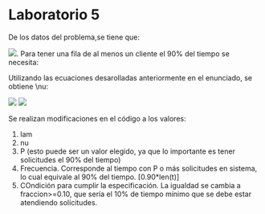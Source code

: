 
# Laboratorio 5


De los datos del problema,se tiene que:

<img src="https://render.githubusercontent.com/render/math?math=\lambda = 2">. Para tener una fila de al menos un cliente el 90% del tiempo se necesita:

Utilizando las ecuaciones desarolladas anteriormente en el enunciado, se obtiene \nu:

<img src="https://render.githubusercontent.com/render/math?math=P( \text{1 o más clientes en el sistema} ) = \sum_{i=1}^{\infty} (1 - \rho) \rho^i  = 1 - \sum_{i=0}^{0} (1 - \rho) \rho^i = 1-\rho">

<img src="https://render.githubusercontent.com/render/math?math=P( \text{1 o más clientes en el sistema} ) =1- \rho & = \left( \frac{\lambda}{\nu} \right)^1 \leq 0.1 \nu^1 & \geq \frac{\lambda^1}{0.1} = \frac{2}{0.1} = 20 \quad \Rightarrow \quad \nu \geq 20">

Se realizan modificaciones en el código a los valores:
  1. lam
  2. nu
  3. P (esto puede ser un valor elegido, ya que lo importante es tener solicitudes el 90% del tiempo)
  4. Frecuencia. Corresponde al tiempo con P o más solicitudes en sistema, lo cual equivale al 90% del tiempo. [0.90*len(t)]
  5. COndición para cumplir la especificación. La igualdad se cambia a fraccion>=0.10, que sería el 10% de tiempo mínimo que se debe estar atendiendo solicitudes. 
